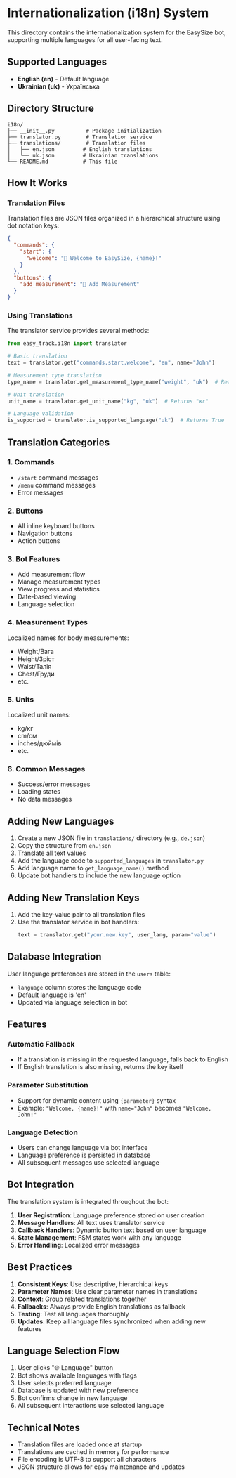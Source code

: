 # Internationalization (i18n) System

This directory contains the internationalization system for the EasySize bot, supporting multiple languages for all user-facing text.

## Supported Languages

- **English (en)** - Default language
- **Ukrainian (uk)** - Українська

## Directory Structure

```
i18n/
├── __init__.py          # Package initialization
├── translator.py        # Translation service
├── translations/        # Translation files
│   ├── en.json         # English translations
│   └── uk.json         # Ukrainian translations
└── README.md           # This file
```

## How It Works

### Translation Files

Translation files are JSON files organized in a hierarchical structure using dot notation keys:

```json
{
  "commands": {
    "start": {
      "welcome": "👋 Welcome to EasySize, {name}!"
    }
  },
  "buttons": {
    "add_measurement": "📝 Add Measurement"
  }
}
```

### Using Translations

The translator service provides several methods:

```python
from easy_track.i18n import translator

# Basic translation
text = translator.get("commands.start.welcome", "en", name="John")

# Measurement type translation
type_name = translator.get_measurement_type_name("weight", "uk")  # Returns "Вага"

# Unit translation
unit_name = translator.get_unit_name("kg", "uk")  # Returns "кг"

# Language validation
is_supported = translator.is_supported_language("uk")  # Returns True
```

## Translation Categories

### 1. Commands
- `/start` command messages
- `/menu` command messages
- Error messages

### 2. Buttons
- All inline keyboard buttons
- Navigation buttons
- Action buttons

### 3. Bot Features
- Add measurement flow
- Manage measurement types
- View progress and statistics
- Date-based viewing
- Language selection

### 4. Measurement Types
Localized names for body measurements:
- Weight/Вага
- Height/Зріст
- Waist/Талія
- Chest/Груди
- etc.

### 5. Units
Localized unit names:
- kg/кг
- cm/см
- inches/дюймів
- etc.

### 6. Common Messages
- Success/error messages
- Loading states
- No data messages

## Adding New Languages

1. Create a new JSON file in `translations/` directory (e.g., `de.json`)
2. Copy the structure from `en.json`
3. Translate all text values
4. Add the language code to `supported_languages` in `translator.py`
5. Add language name to `get_language_name()` method
6. Update bot handlers to include the new language option

## Adding New Translation Keys

1. Add the key-value pair to all translation files
2. Use the translator service in bot handlers:
   ```python
   text = translator.get("your.new.key", user_lang, param="value")
   ```

## Database Integration

User language preferences are stored in the `users` table:
- `language` column stores the language code
- Default language is 'en'
- Updated via language selection in bot

## Features

### Automatic Fallback
- If a translation is missing in the requested language, falls back to English
- If English translation is also missing, returns the key itself

### Parameter Substitution
- Support for dynamic content using `{parameter}` syntax
- Example: `"Welcome, {name}!"` with `name="John"` becomes `"Welcome, John!"`

### Language Detection
- Users can change language via bot interface
- Language preference is persisted in database
- All subsequent messages use selected language

## Bot Integration

The translation system is integrated throughout the bot:

1. **User Registration**: Language preference stored on user creation
2. **Message Handlers**: All text uses translator service
3. **Callback Handlers**: Dynamic button text based on user language
4. **State Management**: FSM states work with any language
5. **Error Handling**: Localized error messages

## Best Practices

1. **Consistent Keys**: Use descriptive, hierarchical keys
2. **Parameter Names**: Use clear parameter names in translations
3. **Context**: Group related translations together
4. **Fallbacks**: Always provide English translations as fallback
5. **Testing**: Test all languages thoroughly
6. **Updates**: Keep all language files synchronized when adding new features

## Language Selection Flow

1. User clicks "🌐 Language" button
2. Bot shows available languages with flags
3. User selects preferred language
4. Database is updated with new preference
5. Bot confirms change in new language
6. All subsequent interactions use selected language

## Technical Notes

- Translation files are loaded once at startup
- Translations are cached in memory for performance
- File encoding is UTF-8 to support all characters
- JSON structure allows for easy maintenance and updates
